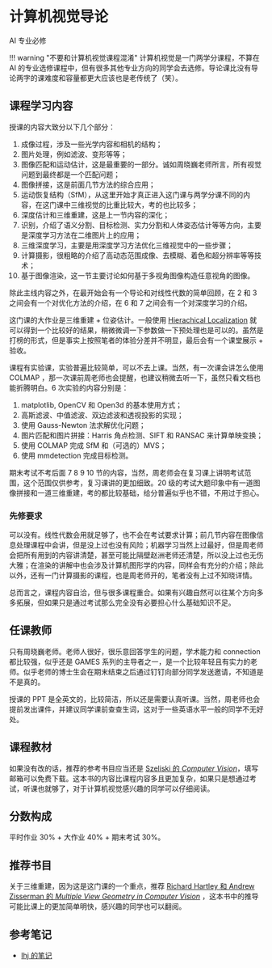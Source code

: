 # 计算机视觉导论

<div class="badges">
<span class="badge ai-badge">AI 专业必修</span>
</div>

!!! warning "不要和计算机视觉课程混淆"
    计算机视觉是一门两学分课程，不算在 AI 的专业选修课程中，但有很多其他专业方向的同学会去选修。导论课比没有导论两字的课难度和容量都更大应该也是老传统了（笑）。

## 课程学习内容

授课的内容大致分以下几个部分：

1. 成像过程，涉及一些光学内容和相机的结构；
2. 图片处理，例如滤波、变形等等；
3. 图像匹配和运动估计，这是最重要的一部分。诚如周晓巍老师所言，所有视觉问题到最终都是一个匹配问题；
4. 图像拼接，这是前面几节方法的综合应用；
5. 运动恢复结构（SfM），从这里开始才真正进入这门课与两学分课不同的内容，在这门课中三维视觉的比重比较大，考的也比较多；
6. 深度估计和三维重建，这是上一节内容的深化；
7. 识别，介绍了语义分割、目标检测、实力分割和人体姿态估计等等方向，主要是深度学习方法在二维图片上的应用；
8. 三维深度学习，主要是用深度学习方法优化三维视觉中的一些步骤；
9. 计算摄影，很粗略的介绍了高动态范围成像、去模糊、着色和超分辨率等等技术；
10. 基于图像渲染，这一节主要讨论如何基于多视角图像构造任意视角的图像。

除此主线内容之外，在最开始会有一个导论和对线性代数的简单回顾，在 2 和 3 之间会有一个对优化方法的介绍，在 6 和 7 之间会有一个对深度学习的介绍。

这门课的大作业是三维重建 + 位姿估计。一般使用 [Hierachical Localization](https://github.com/cvg/Hierarchical-Localization) 就可以得到一个比较好的结果，稍微微调一下参数做一下预处理也是可以的。虽然是打榜的形式，但是事实上按照笔者的体验分差并不明显，最后会有一个课堂展示 + 验收。

课程有实验课，实验普遍比较简单，可以不去上课。当然，有一次课会讲怎么使用 COLMAP ，那一次课前周老师也会提醒，也建议稍微去听一下，虽然只看文档也能折腾明白。6 次实验的内容分别是：

1. matplotlib, OpenCV 和 Open3d 的基本使用方式；
2. 高斯滤波、中值滤波、双边滤波和透视投影的实现；
3. 使用 Gauss-Newton 法求解优化问题；
4. 图片匹配和图片拼接：Harris 角点检测、SIFT 和 RANSAC 来计算单映变换；
5. 使用 COLMAP 完成 SfM 和（可选的）MVS；
6. 使用 mmdetection 完成目标检测。

期末考试不考后面 7 8 9 10 节的内容，当然，周老师会在复习课上讲明考试范围，这个范围仅供参考，复习课讲的更加细致。20 级的考试大题印象中有一道图像拼接和一道三维重建，考的都比较基础，给分普遍似乎也不错，不用过于担心。

### 先修要求

可以没有。线性代数会用就足够了，也不会在考试要求计算；前几节内容在图像信息处理课程中会讲，但是没上过也没有风险；机器学习当然上过最好，但是周老师会把所有用到的内容讲清楚，甚至可能比隔壁赵洲老师还清楚，所以没上过也无伤大雅；在渲染的讲解中也会涉及计算机图形学的内容，同样会有充分的介绍；除此以外，还有一门计算摄影的课程，也是周老师开的，笔者没有上过不知晓详情。

总而言之，课程内容自洽，但与很多课程重合。如果有兴趣自然可以往某个方向多多拓展，但如果只是通过考试那么完全没有必要担心什么基础知识不足。

## 任课教师

只有周晓巍老师。老师人很好，很乐意回答学生的问题，学术能力和 connection 都比较强，似乎还是 GAMES 系列的主导者之一，是一个比较年轻且有实力的老师。似乎老师的博士生会在期末结束之后通过钉钉向部分同学发送邀请，不知道是不是真的。

授课的 PPT 是全英文的，比较简洁，所以还是需要认真听课。当然，周老师也会提前发出课件，并建议同学课前查查生词，这对于一些英语水平一般的同学不无好处。

## 课程教材

如果没有改的话，推荐的参考书目应当还是 [Szeliski 的 *Computer Vision*](http://szeliski.org/Book/)，填写邮箱可以免费下载。这本书的内容比课程内容多且更加复杂，如果只是想通过考试，听课也就够了，对于计算机视觉感兴趣的同学可以仔细阅读。

## 分数构成

平时作业 30% + 大作业 40% + 期末考试 30%。

## 推荐书目

关于三维重建，因为这是这门课的一个重点，推荐 [Richard Hartley 和 Andrew Zisserman 的 *Multiple View Geometry in Computer Vision*](https://www.cambridge.org/core/books/multiple-view-geometry-in-computer-vision/0B6F289C78B2B23F596CAA76D3D43F7A) ，这本书中的推导可能比课上的更加简单明快，感兴趣的同学也可以翻阅。

## 参考笔记

- [lhj 的笔记](https://frightenedfoxcn.github.io/notes/qnotes/computer_vision/)
